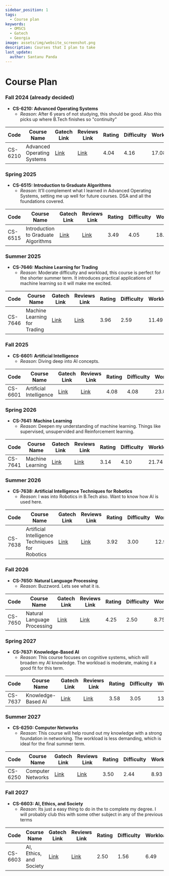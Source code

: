 ```yaml
---
sidebar_position: 1
tags:
  - Course plan
keywords:
  - OMSCS
  - Gatech
  - Georgia
image: assets/img/website_screenshot.png
description: Courses that I plan to take
last_update:
  author: Santanu Panda
---
```


# Course Plan

### Fall 2024 (already decided)
- **CS-6210: Advanced Operating Systems**
  - *Reason*: After 6 years of not studying, this should be good. Also this picks up where B.Tech finishes so "continuity"

| Code    | Course Name | Gatech Link | Reviews Link | Rating | Difficulty | Workload | Reviews | Foundational? | Rating:Difficulty | Rating:Workload |
|---------|-------------|-------------|--------------|--------|------------|----------|---------|---------------|-------------------|-----------------|
| CS-6210 | Advanced Operating Systems | [Link](https://omscs.gatech.edu/cs-6210-advanced-operating-systems) | [Link](https://www.omscentral.com/courses/advanced-operating-systems/reviews) | 4.04 | 4.16 | 17.08 | 130 | yes | 0.97 | 0.24 |

### Spring 2025
- **CS-6515: Introduction to Graduate Algorithms**
  - *Reason*: It’ll complement what I learned in Advanced Operating Systems, setting me up well for future courses. DSA and all the foundations covered.

| Code    | Course Name | Gatech Link | Reviews Link | Rating | Difficulty | Workload | Reviews | Foundational? | Rating:Difficulty | Rating:Workload |
|---------|-------------|-------------|--------------|--------|------------|----------|---------|---------------|-------------------|-----------------|
| CS-6515 | Introduction to Graduate Algorithms | [Link](https://omscs.gatech.edu/cs-6515-intro-graduate-algorithms) | [Link](https://www.omscentral.com/courses/introduction-to-graduate-algorithms/reviews) | 3.49 | 4.05 | 18.77 | 399 | yes | 0.86 | 0.19 |

### Summer 2025
- **CS-7646: Machine Learning for Trading**
  - *Reason*: Moderate difficulty and workload, this course is perfect for the shorter summer term. It introduces practical applications of machine learning so it will make me excited.

| Code    | Course Name | Gatech Link | Reviews Link | Rating | Difficulty | Workload | Reviews | Foundational? | Rating:Difficulty | Rating:Workload |
|---------|-------------|-------------|--------------|--------|------------|----------|---------|---------------|-------------------|-----------------|
| CS-7646 | Machine Learning for Trading | [Link](https://omscs.gatech.edu/cs-7646-machine-learning-trading) | [Link](https://www.omscentral.com/courses/machine-learning-for-trading/reviews) | 3.96 | 2.59 | 11.49 | 418 | yes | 1.53 | 0.34 |

### Fall 2025
- **CS-6601: Artificial Intelligence**
  - *Reason*: Diving deep into AI concepts.

| Code    | Course Name | Gatech Link | Reviews Link | Rating | Difficulty | Workload | Reviews | Foundational? | Rating:Difficulty | Rating:Workload |
|---------|-------------|-------------|--------------|--------|------------|----------|---------|---------------|-------------------|-----------------|
| CS-6601 | Artificial Intelligence | [Link](https://omscs.gatech.edu/cs-6601-artificial-intelligence) | [Link](https://www.omscentral.com/courses/artificial-intelligence/reviews) | 4.08 | 4.08 | 23.04 | 266 | yes | 1.00 | 0.18 |

### Spring 2026
- **CS-7641: Machine Learning**
  - *Reason*: Deepen my understanding of machine learning. Things like supervised, unsupervided and Reinforcement learning.

| Code    | Course Name | Gatech Link | Reviews Link | Rating | Difficulty | Workload | Reviews | Foundational? | Rating:Difficulty | Rating:Workload |
|---------|-------------|-------------|--------------|--------|------------|----------|---------|---------------|-------------------|-----------------|
| CS-7641 | Machine Learning | [Link](https://omscs.gatech.edu/cs-7641-machine-learning) | [Link](https://www.omscentral.com/courses/machine-learning/reviews) | 3.14 | 4.10 | 21.74 | 426 | yes | 0.77 | 0.14 |

### Summer 2026
- **CS-7638: Artificial Intelligence Techniques for Robotics**
  - *Reason*: I was into Robotics in B.Tech also. Want to know how AI is used here.

| Code    | Course Name | Gatech Link | Reviews Link | Rating | Difficulty | Workload | Reviews | Foundational? | Rating:Difficulty | Rating:Workload |
|---------|-------------|-------------|--------------|--------|------------|----------|---------|---------------|-------------------|-----------------|
| CS-7638 | Artificial Intelligence Techniques for Robotics | [Link](https://omscs.gatech.edu/cs-7638-robotics-ai-techniques) | [Link](https://www.omscentral.com/courses/artificial-intelligence-techniques-for-robotics/reviews) | 3.92 | 3.00 | 12.97 | 303 | yes | 1.31 | 0.30 |

### Fall 2026
- **CS-7650: Natural Language Processing**
  - *Reason*: Buzzword. Lets see what it is.

| Code    | Course Name | Gatech Link | Reviews Link | Rating | Difficulty | Workload | Reviews | Foundational? | Rating:Difficulty | Rating:Workload |
|---------|-------------|-------------|--------------|--------|------------|----------|---------|---------------|-------------------|-----------------|
| CS-7650 | Natural Language Processing | [Link](https://omscs.gatech.edu/cs-7650-natural-language-processing) | [Link](https://www.omscentral.com/courses/natural-language-processing/reviews) | 4.25 | 2.50 | 8.75 | 4 | yes | 1.70 | 0.49 |

### Spring 2027
- **CS-7637: Knowledge-Based AI**
  - *Reason*: This course focuses on cognitive systems, which will broaden my AI knowledge. The workload is moderate, making it a good fit for this term.

| Code    | Course Name | Gatech Link | Reviews Link | Rating | Difficulty | Workload | Reviews | Foundational? | Rating:Difficulty | Rating:Workload |
|---------|-------------|-------------|--------------|--------|------------|----------|---------|---------------|-------------------|-----------------|
| CS-7637 | Knowledge-Based AI | [Link](https://omscs.gatech.edu/cs-7637-knowledge-based-artificial-intelligence-cognitive-systems) | [Link](https://www.omscentral.com/courses/knowledge-based-ai/reviews) | 3.58 | 3.05 | 13.92 | 329 | yes | 1.18 | 0.26 |

### Summer 2027
- **CS-6250: Computer Networks**
  - *Reason*: This course will help round out my knowledge with a strong foundation in networking. The workload is less demanding, which is ideal for the final summer term.

| Code    | Course Name | Gatech Link | Reviews Link | Rating | Difficulty | Workload | Reviews | Foundational? | Rating:Difficulty | Rating:Workload |
|---------|-------------|-------------|--------------|--------|------------|----------|---------|---------------|-------------------|-----------------|
| CS-6250 | Computer Networks | [Link](https://omscs.gatech.edu/cs-6250-computer-networks) | [Link](https://www.omscentral.com/courses/computer-networks/reviews) | 3.50 | 2.44 | 8.93 | 468 | yes | 1.44 | 0.39 |

### Fall 2027
- **CS-6603: AI, Ethics, and Society**
  - *Reason*: Its just a easy thing to do in the to complete my degree. I will probably club this with some other subject in any of the previous terms

| Code    | Course Name | Gatech Link | Reviews Link | Rating | Difficulty | Workload | Reviews | Foundational? | Rating:Difficulty | Rating:Workload |
|---------|-------------|-------------|--------------|--------|------------|----------|---------|---------------|-------------------|-----------------|
| CS-6603 | AI, Ethics, and Society | [Link](https://omscs.gatech.edu/cs-6603-ai-ethic-and-society) | [Link](https://www.omscentral.com/courses/ai-ethics-and-society/reviews) | 2.50 | 1.56 | 6.49 | 102 | yes | 1.60 | 0.39 |
